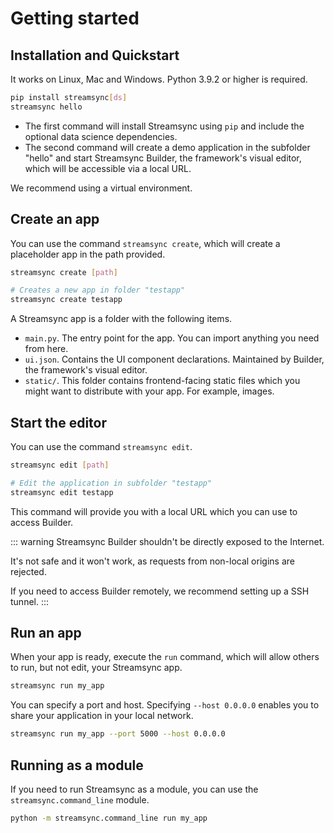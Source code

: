 ﻿# Getting started

## Installation and Quickstart

It works on Linux, Mac and Windows. Python 3.9.2 or higher is required.

```sh
pip install streamsync[ds]
streamsync hello
```

- The first command will install Streamsync using `pip` and include the optional data science dependencies.
- The second command will create a demo application in the subfolder "hello" and start Streamsync Builder, the framework's visual editor, which will be accessible via a local URL.

We recommend using a virtual environment.

## Create an app

You can use the command `streamsync create`, which will create a placeholder app in the path provided.

```sh
streamsync create [path]

# Creates a new app in folder "testapp"
streamsync create testapp
```

A Streamsync app is a folder with the following items.

- `main.py`. The entry point for the app. You can import anything you need from here.
- `ui.json`. Contains the UI component declarations. Maintained by Builder, the framework's visual editor.
- `static/`. This folder contains frontend-facing static files which you might want to distribute with your app. For example, images.

## Start the editor

You can use the command `streamsync edit`.

```sh
streamsync edit [path]

# Edit the application in subfolder "testapp"
streamsync edit testapp
```

This command will provide you with a local URL which you can use to access Builder.

::: warning Streamsync Builder shouldn't be directly exposed to the Internet.

It's not safe and it won't work, as requests from non-local origins are rejected.

If you need to access Builder remotely, we recommend setting up a SSH tunnel.
:::

## Run an app

When your app is ready, execute the `run` command, which will allow others to run, but not edit, your Streamsync app.

```sh
streamsync run my_app
```

You can specify a port and host. Specifying `--host 0.0.0.0` enables you to share your application in your local network.

```sh
streamsync run my_app --port 5000 --host 0.0.0.0
```

## Running as a module

If you need to run Streamsync as a module, you can use the `streamsync.command_line` module.

```sh
python -m streamsync.command_line run my_app
```